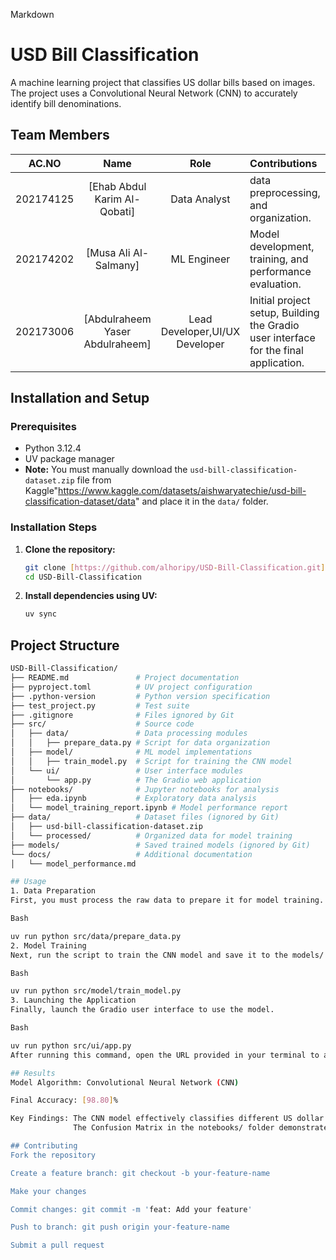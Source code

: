 Markdown

# USD Bill Classification

A machine learning project that classifies US dollar bills based on images. The project uses a Convolutional Neural Network (CNN) to accurately identify bill denominations.

## Team Members

| AC.NO | Name | Role | Contributions |
| :---: | :---: | :---: | :--- |
|    202174125  | [Ehab Abdul Karim Al-Qobati] | Data Analyst | data preprocessing, and organization. |
|   202174202   | [Musa Ali Al-Salmany] | ML Engineer | Model development, training, and performance evaluation. |
|   202173006  | [Abdulraheem Yaser Abdulraheem] |Lead Developer,UI/UX Developer| Initial project setup, Building the Gradio user interface for the final application. |

## Installation and Setup

### Prerequisites

- Python 3.12.4 
- UV package manager
- **Note:** You must manually download the `usd-bill-classification-dataset.zip` file from Kaggle"https://www.kaggle.com/datasets/aishwaryatechie/usd-bill-classification-dataset/data" and place it in the `data/` folder.

### Installation Steps

1.  **Clone the repository:**
    ```bash
    git clone [https://github.com/alhoripy/USD-Bill-Classification.git](https://github.com/alhoripy/USD-Bill-Classification.git)
    cd USD-Bill-Classification
    ```

2.  **Install dependencies using UV:**
    ```bash
    uv sync
    ```

## Project Structure

```bash
USD-Bill-Classification/
├── README.md               # Project documentation
├── pyproject.toml          # UV project configuration
├── .python-version         # Python version specification
├── test_project.py         # Test suite
├── .gitignore              # Files ignored by Git
├── src/                    # Source code
│   ├── data/               # Data processing modules
│   │   ├── prepare_data.py # Script for data organization
│   ├── model/              # ML model implementations
│   │   ├── train_model.py  # Script for training the CNN model
│   └── ui/                 # User interface modules
│       └── app.py          # The Gradio web application
├── notebooks/              # Jupyter notebooks for analysis
│   ├── eda.ipynb           # Exploratory data analysis
│   └── model_training_report.ipynb # Model performance report
├── data/                   # Dataset files (ignored by Git)
│   ├── usd-bill-classification-dataset.zip
│   └── processed/          # Organized data for model training
├── models/                 # Saved trained models (ignored by Git)
└── docs/                   # Additional documentation
│   └── model_performance.md

## Usage
1. Data Preparation
First, you must process the raw data to prepare it for model training.

Bash

uv run python src/data/prepare_data.py
2. Model Training
Next, run the script to train the CNN model and save it to the models/ folder.

Bash

uv run python src/model/train_model.py
3. Launching the Application
Finally, launch the Gradio user interface to use the model.

Bash

uv run python src/ui/app.py
After running this command, open the URL provided in your terminal to access the web application.

## Results
Model Algorithm: Convolutional Neural Network (CNN)

Final Accuracy: [98.80]%

Key Findings: The CNN model effectively classifies different US dollar bill denominations with high accuracy. 
              The Confusion Matrix in the notebooks/ folder demonstrates the model's low rate of misclassification.

## Contributing
Fork the repository

Create a feature branch: git checkout -b your-feature-name

Make your changes

Commit changes: git commit -m 'feat: Add your feature'

Push to branch: git push origin your-feature-name

Submit a pull request
